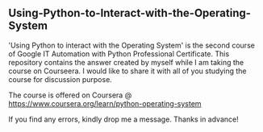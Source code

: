 ## Using-Python-to-Interact-with-the-Operating-System

'Using Python to interact with the Operating System' is the second course of Google IT Automation with Python Professional Certificate.
This repository contains the answer created by myself while I am taking the course on Courseera.
I would like to share it with all of you studying the course for discussion purpose.

The course is offered on Coursera @ https://www.coursera.org/learn/python-operating-system

If you find any errors, kindly drop me a message. Thanks in advance!
